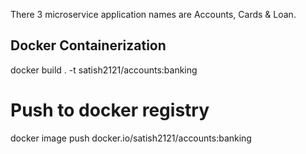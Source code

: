There 3 microservice application names are Accounts, Cards & Loan.

Docker Containerization
-----------------------
docker build . -t satish2121/accounts:banking

Push to docker registry
=======================
docker image push docker.io/satish2121/accounts:banking
